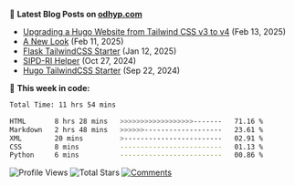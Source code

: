 📖 **Latest Blog Posts on [odhyp.com][website-url]**

<!-- BLOG-POST-LIST:START -->
- [Upgrading a Hugo Website from Tailwind CSS v3 to v4](https://odhyp.com/writings/upgrading-a-hugo-website-from-tailwind-css-v3-to-v4/) (Feb 13, 2025)
- [A New Look](https://odhyp.com/writings/a-new-look/) (Feb 11, 2025)
- [Flask TailwindCSS Starter](https://odhyp.com/projects/flask-tailwindcss-starter/) (Jan 12, 2025)
- [SIPD-RI Helper](https://odhyp.com/projects/sipd-ri-helper/) (Oct 27, 2024)
- [Hugo TailwindCSS Starter](https://odhyp.com/projects/hugo-tailwindcss-starter/) (Sep 22, 2024)<!-- BLOG-POST-LIST:END -->

📆 **This week in code:**

<!--START_SECTION:waka-->

```bash
Total Time: 11 hrs 54 mins

HTML       8 hrs 28 mins   >>>>>>>>>>>>>>>>>>-------   71.16 %
Markdown   2 hrs 48 mins   >>>>>>-------------------   23.61 %
XML        20 mins         >------------------------   02.91 %
CSS        8 mins          -------------------------   01.13 %
Python     6 mins          -------------------------   00.86 %
```

<!--END_SECTION:waka-->

![Profile Views][view-shield]
![Total Stars][stars-shield]
[![Comments][comments-shield]][comments-url]

<!-- LINKS & IMAGES -->
[website-url]: https://odhyp.com/blog
[view-shield]: https://komarev.com/ghpvc/?username=odhyp&color=00bba7&style=for-the-badge&abbreviated=true
[stars-shield]: https://img.shields.io/github/stars/odhyp?style=for-the-badge&label=total%20stars&color=00bba7
[comments-shield]: https://img.shields.io/github/discussions/odhyp/odhyp?style=for-the-badge&label=comments&color=00bba7
[comments-url]: https://github.com/odhyp/odhyp/discussions
